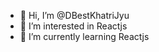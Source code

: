 - 👋 Hi, I’m @DBestKhatriJyu
- 👀 I’m interested in Reactjs
- 🌱 I’m currently learning Reactjs


<!---
DBestKhatriJyu/DBestKhatriJyu is a ✨ special ✨ repository because its `README.md` (this file) appears on your GitHub profile.
You can click the Preview link to take a look at your changes.
--->
